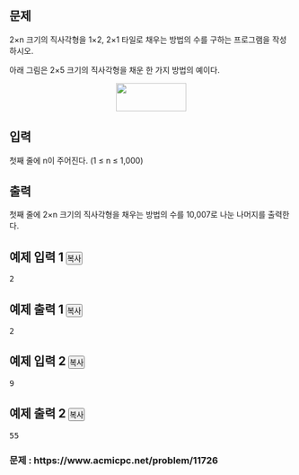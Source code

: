 <div id="problem-body">
    <div class="col-md-12">
        <section id="description" class="problem-section">
        <div class="headline">
        <h2>문제</h2>
        </div>
        <div id="problem_description" class="problem-text">
        <p>2×n 크기의 직사각형을 1×2, 2×1 타일로 채우는 방법의 수를 구하는 프로그램을 작성하시오.</p>
<p>아래 그림은 2×5 크기의 직사각형을 채운 한 가지 방법의 예이다.</p>
<p style="text-align: center;"><img alt="" src="https://onlinejudgeimages.s3-ap-northeast-1.amazonaws.com/problem/11726/1.png" style="height:50px; width:125px"></p>
        </div>
        </section>
    </div>
                                <div class="col-md-12">
            <section id="input" class="problem-section">
            <div class="headline">
            <h2>입력</h2>
            </div>
            <div id="problem_input" class="problem-text">
            <p>첫째 줄에 n이 주어진다. (1 ≤ n ≤ 1,000)</p>
            </div>
            </section>
        </div>
        <div class="col-md-12">
            <section id="output" class="problem-section">
            <div class="headline">
            <h2>출력</h2>
            </div>
            <div id="problem_output" class="problem-text">
            <p>첫째 줄에 2×n 크기의 직사각형을 채우는 방법의 수를 10,007로 나눈 나머지를 출력한다.</p>
            </div>
            </section>
        </div>
                <div class="col-md-12">
    <section id="limit" style="display:none;" class="problem-section">
    <div class="headline">
    <h2>제한</h2>
    </div>
    <div id="problem_limit" class="problem-text">
                </div>
    </section>
    </div>
                                                            <div class="col-md-12">
        <div class="row">
            <div class="col-md-6">
                <section id="sampleinput1">
                <div class="headline">
                <h2>예제 입력 1
                    <button type="button" class="btn btn-link copy-button" style="padding: 0px;" data-clipboard-target="#sample-input-1">복사</button>
                </h2>
                </div>
                <pre class="sampledata" id="sample-input-1">2
</pre>
                </section>
            </div>
            <div class="col-md-6">
                <section id="sampleoutput1">
                <div class="headline">
                <h2>예제 출력 1
                    <button type="button" class="btn btn-link copy-button" style="padding: 0px;" data-clipboard-target="#sample-output-1">복사</button>
                </h2>
                </div>
                <pre class="sampledata" id="sample-output-1">2
</pre>
                </section>
            </div>
                            </div>
        </div>
                        <div class="col-md-12">
        <div class="row">
            <div class="col-md-6">
                <section id="sampleinput2">
                <div class="headline">
                <h2>예제 입력 2
                    <button type="button" class="btn btn-link copy-button" style="padding: 0px;" data-clipboard-target="#sample-input-2">복사</button>
                </h2>
                </div>
                <pre class="sampledata" id="sample-input-2">9
</pre>
                </section>
            </div>
            <div class="col-md-6">
                <section id="sampleoutput2">
                <div class="headline">
                <h2>예제 출력 2
                    <button type="button" class="btn btn-link copy-button" style="padding: 0px;" data-clipboard-target="#sample-output-2">복사</button>
                </h2>
                </div>
                <pre class="sampledata" id="sample-output-2">55
</pre>
                </section>
            </div>
                            </div>
        </div>
                                <div class="col-md-12">
        <section id="hint" style="display: none;" class="problem-section">
        <div class="headline">
        <h2>힌트</h2>
        </div>
        <div id="problem_hint" class="problem-text">
        </div>
        </section>
    </div>
                        </div>
                        <h3>문제 : https://www.acmicpc.net/problem/11726</h3>
